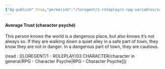 ```yaml
---
{"dg-publish":true,"permalink":"/loregent/1-roleplay/z-rpg-variables/variables-character/variables-character-psyche/average-trust/","noteIcon":""}
---
```



#### Average Trust (character psyché)

This person knows the world is a dangerous place, but also knows it’s not always so. If they are walking down a quiet alley in a safe part of town, they know they are not in danger. In a dangerous part of town, they are cautious.

(read : [[LOREGENT/1 - ROLEPLAY/03 CHARACTER/character in general/RPG - Character Psyche\|RPG - Character Psyche]])
